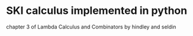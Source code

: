 # SKI calculus implemented in python

chapter 3 of Lambda Calculus and Combinators by hindley and seldin

